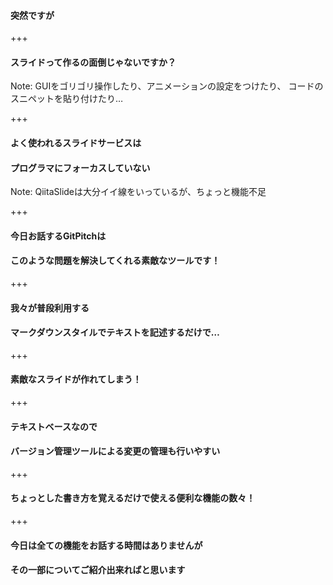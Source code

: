 #### 突然ですが

+++

#### スライドって作るの面倒じゃないですか？

Note:
GUIをゴリゴリ操作したり、アニメーションの設定をつけたり、
コードのスニペットを貼り付けたり…

+++

#### よく使われるスライドサービスは
#### プログラマにフォーカスしていない

Note:
QiitaSlideは大分イイ線をいっているが、ちょっと機能不足

+++

#### 今日お話するGitPitchは
#### このような問題を解決してくれる素敵なツールです！

+++

#### 我々が普段利用する
#### マークダウンスタイルでテキストを記述するだけで…

+++

#### 素敵なスライドが作れてしまう！

+++

#### テキストベースなので
#### バージョン管理ツールによる変更の管理も行いやすい

+++

#### ちょっとした書き方を覚えるだけで使える便利な機能の数々！

+++

#### 今日は全ての機能をお話する時間はありませんが
#### その一部についてご紹介出来ればと思います
